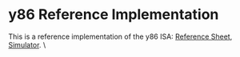 # y86 Reference Implementation
This is a reference implementation of the y86 ISA: [Reference Sheet](https://w3.cs.jmu.edu/lam2mo/cs261_2018_08/files/y86-isa.pdf), [Simulator](https://boginw.github.io/js-y86-64/). \\

